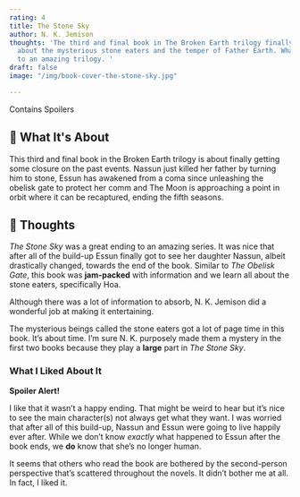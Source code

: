 ```yaml
---
rating: 4
title: The Stone Sky
author: N. K. Jemison
thoughts: 'The third and final book in The Broken Earth trilogy finally gives us answers
  about the mysterious stone eaters and the temper of Father Earth. What an ending
  to an amazing trilogy. '
draft: false
image: "/img/book-cover-the-stone-sky.jpg"

---
```

<note>Contains Spoilers</note>

## 📕 What It's About

This third and final book in the Broken Earth trilogy is about finally getting some closure on the past events. Nassun just killed her father by turning him to stone, Essun has awakened from a coma since unleashing the obelisk gate to protect her comm and The Moon is approaching a point in orbit where it can be recaptured, ending the fifth seasons.

## 🧠 Thoughts

_The Stone Sky_ was a great ending to an amazing series. It was nice that after all of the build-up Essun finally got to see her daughter Nassun, albeit drastically changed, towards the end of the book. Similar to _The Obelisk Gate_, this book was **jam-packed** with information and we learn all about the stone eaters, specifically Hoa.

Although there was a lot of information to absorb, N. K. Jemison did a wonderful job at making it entertaining.

The mysterious beings called the stone eaters got a lot of page time in this book. It’s about time. I’m sure N. K. purposely made them a mystery in the first two books because they play a **large** part in _The Stone Sky_.

### What I Liked About It

**Spoiler Alert!**

I like that it wasn’t a happy ending. That might be weird to hear but it’s nice to see the main character(s) not always get what they want. I was worried that after all of this build-up, Nassun and Essun were going to live happily ever after. While we don’t know _exactly_ what happened to Essun after the book ends, we **do** know that she’s no longer human.

It seems that others who read the book are bothered by the second-person perspective that’s scattered throughout the novels. It didn’t bother me at all. In fact, I liked it.